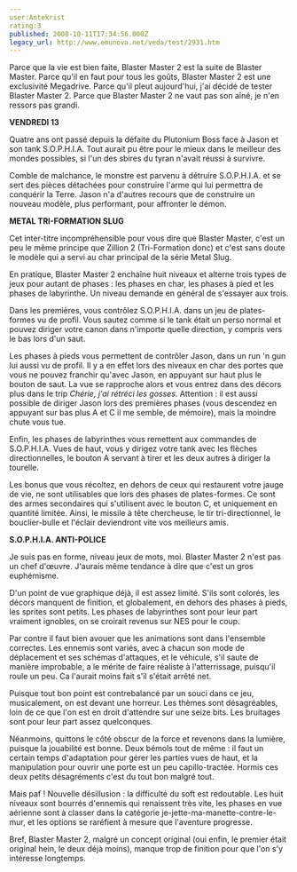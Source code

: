 ```yaml
---
user:Antekrist
rating:3
published: 2008-10-11T17:34:56.000Z
legacy_url: http://www.emunova.net/veda/test/2931.htm
---
```

Parce que la vie est bien faite, Blaster Master 2 est la suite de Blaster Master. Parce qu'il en faut pour tous les goûts, Blaster Master 2 est une exclusivité Megadrive. Parce qu'il pleut aujourd'hui, j'ai décidé de tester Blaster Master 2\. Parce que Blaster Master 2 ne vaut pas son aîné, je n'en ressors pas grandi.  

  

**VENDREDI 13**  

Quatre ans ont passé depuis la défaite du Plutonium Boss face à Jason et son tank S.O.P.H.I.A. Tout aurait pu être pour le mieux dans le meilleur des mondes possibles, si l'un des sbires du tyran n'avait réussi à survivre.  

Comble de malchance, le monstre est parvenu à détruire S.O.P.H.I.A. et se sert des pièces détachées pour construire l'arme qui lui permettra de conquérir la Terre. Jason n'a d'autres recours que de construire un nouveau modèle, plus performant, pour affronter le démon.  

  

**METAL TRI-FORMATION SLUG**  

Cet inter-titre incompréhensible pour vous dire que Blaster Master, c'est un peu le même principe que Zillion 2 (Tri-Formation donc) et c'est sans doute le modèle qui a servi au char principal de la série Metal Slug.  

En pratique, Blaster Master 2 enchaîne huit niveaux et alterne trois types de jeux pour autant de phases : les phases en char, les phases à pied et les phases de labyrinthe. Un niveau demande en général de s'essayer aux trois.  

Dans les premières, vous contrôlez S.O.P.H.I.A. dans un jeu de plates-formes vu de profil. Vous sautez comme si le tank était un perso normal et pouvez diriger votre canon dans n'importe quelle direction, y compris vers le bas lors d'un saut.  

Les phases à pieds vous permettent de contrôler Jason, dans un run 'n gun lui aussi vu de profil. Il y a en effet lors des niveaux en char des portes que vous ne pouvez franchir qu'avec Jason, en appuyant sur haut plus le bouton de saut. La vue se rapproche alors et vous entrez dans des décors plus dans le trip _Chérie, j'ai rétréci les gosses_. Attention : il est aussi possible de diriger Jason lors des premières phases (vous descendez en appuyant sur bas plus A et C il me semble, de mémoire), mais la moindre chute vous tue.  

Enfin, les phases de labyrinthes vous remettent aux commandes de S.O.P.H.I.A. Vues de haut, vous y dirigez votre tank avec les flèches directionnelles, le bouton A servant à tirer et les deux autres à diriger la tourelle.  

  

Les bonus que vous récoltez, en dehors de ceux qui restaurent votre jauge de vie, ne sont utilisables que lors des phases de plates-formes. Ce sont des armes secondaires qui s'utilisent avec le bouton C, et uniquement en quantité limitée. Ainsi, le missile à tête chercheuse, le tir tri-directionnel, le bouclier-bulle et l'éclair deviendront vite vos meilleurs amis.  

  

**S.O.P.H.I.A. ANTI-POLICE**  

Je suis pas en forme, niveau jeux de mots, moi. Blaster Master 2 n'est pas un chef d'œuvre. J'aurais même tendance à dire que c'est un gros euphémisme.   

D'un point de vue graphique déjà, il est assez limité. S'ils sont colorés, les décors manquent de finition, et globalement, en dehors des phases à pieds, les sprites sont petits. Les phases de labyrinthes sont pour leur part vraiment ignobles, on se croirait revenus sur NES pour le coup.  

Par contre il faut bien avouer que les animations sont dans l'ensemble correctes. Les ennemis sont variés, avec à chacun son mode de déplacement et ses schémas d'attaques, et le véhicule, s'il saute de manière improbable, a le mérite de faire réaliste à l'atterrissage, puisqu'il roule un peu. Ca l'aurait moins fait s'il s'était arrêté net.  

Puisque tout bon point est contrebalancé par un souci dans ce jeu, musicalement, on est devant une horreur. Les thèmes sont désagréables, loin de ce que l'on est en droit d'attendre sur une seize bits. Les bruitages sont pour leur part assez quelconques.  

Néanmoins, quittons le côté obscur de la force et revenons dans la lumière, puisque la jouabilité est bonne. Deux bémols tout de même : il faut un certain temps d'adaptation pour gérer les parties vues de haut, et la manipulation pour ouvrir une porte est un peu capillo-tractée. Hormis ces deux petits désagréments c'est du tout bon malgré tout.  

Mais paf ! Nouvelle désillusion : la difficulté du soft est redoutable. Les huit niveaux sont bourrés d'ennemis qui renaissent très vite, les phases en vue aérienne sont à classer dans la catégorie je-jette-ma-manette-contre-le-mur, et les options se raréfient à mesure que l'aventure progresse.  

  

Bref, Blaster Master 2, malgré un concept original (oui enfin, le premier était original hein, le deux déjà moins), manque trop de finition pour que l'on s'y intéresse longtemps.